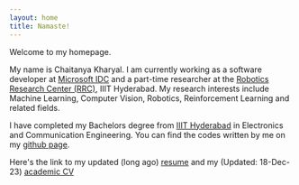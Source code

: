 ```yaml
---
layout: home
title: Namaste!
---
```


Welcome to my homepage.


My name is Chaitanya Kharyal. I am currently working as a software developer at [Microsoft IDC](https://www.microsoft.com/en-in/msidc/) and a part-time researcher at the [Robotics Research Center (RRC)](https://robotics.iiit.ac.in/), IIIT Hyderabad. My research interests include Machine Learning, Computer Vision, Robotics, Reinforcement Learning and related fields.


I have completed my Bachelors degree from [IIIT Hyderabad](https://www.iiit.ac.in/) in Electronics and Communication Engineering. You can find the codes written by me on my [github page](https://github.com/kharyal).


Here's the link to my updated (long ago) [resume](https://kharyal.github.io//CV.pdf) and my (Updated: 18-Dec-23) [academic CV](https://kharyal.github.io//academic.pdf)

<!--- ## Welcome to GitHub Pages
You can use the [editor on GitHub](https://github.com/roomno308/roomno308.github.io/edit/main/index.md) to maintain and preview the content for your website in Markdown files.
Whenever you commit to this repository, GitHub Pages will run [Jekyll](https://jekyllrb.com/) to rebuild the pages in your site, from the content in your Markdown files.
### Markdown
Markdown is a lightweight and easy-to-use syntax for styling your writing. It includes conventions for
```markdown
Syntax highlighted code block
# Header 1
## Header 2
### Header 3
- Bulleted
- List
1. Numbered
2. List
**Bold** and _Italic_ and `Code` text
[Link](url) and ![Image](src)
```
For more details see [GitHub Flavored Markdown](https://guides.github.com/features/mastering-markdown/).
### Jekyll Themes
Your Pages site will use the layout and styles from the Jekyll theme you have selected in your [repository settings](https://github.com/roomno308/roomno308.github.io/settings). The name of this theme is saved in the Jekyll `_config.yml` configuration file.
### Support or Contact
Having trouble with Pages? Check out our [documentation](https://docs.github.com/categories/github-pages-basics/) or [contact support](https://support.github.com/contact) and we’ll help you sort it out. -->
